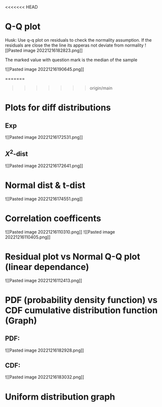 <<<<<<< HEAD
# Q-Q plot 
Husk: Use q-q plot on residuals to check the normality assumption. If the residuals are close the the line its apperas not deviate from normality
![[Pasted image 20221216182823.png]]

The marked value with question mark is the median of the sample 

![[Pasted image 20221216190645.png]]

=======
>>>>>>> origin/main

# Plots for diff distributions

## Exp
![[Pasted image 20221216172531.png]]

## $X^2$-dist
![[Pasted image 20221216172641.png]]




# Normal dist & t-dist

![[Pasted image 20221216174551.png]]





# Correlation coefficents

![[Pasted image 20221216110310.png]]
![[Pasted image 20221216110405.png]]

# Residual plot vs Normal Q-Q plot (linear dependance)

![[Pasted image 20221216112413.png]]

# PDF (probability density function) vs CDF cumulative distribution function (Graph)
## PDF:
![[Pasted image 20221216182928.png]]

## CDF:
![[Pasted image 20221216183032.png]]

# Uniform distribution graph